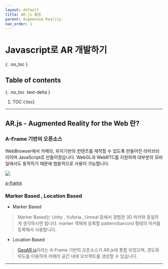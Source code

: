 ```yaml
---
layout: default
title: AR.js 활용
parent: Augmented Reality
nav_order: 1
---
```


# Javascript로 AR 개발하기
{: .no_toc }

## Table of contents
{: .no_toc .text-delta }

1. TOC
{:toc}

---

## AR.js - Augmented Reality for the Web 란?

### A-Frame 기반의 오픈소스

WebBrowser에서 카메라, 위치기반의 컨텐츠를 제작할 수 있도록 만들어진 라이브러리이며
JavaScript로 만들어졌습니다.
WebGL과 WebRTC를 지원하여 대부분의 모바일에서도 동작하기 때문에 범용적으로 사용이 가능합니다.

<img src='{{ "/assets/images/ar/arjs/aframe-main.png" | absolute_url }}'>

[a-frame](https://aframe.io/)

### Marker Based , Location Based

- Marker Based
> Marker Based는 Unity , Vuforia , Unreal 등에서 경험한 3D 마커와 동일하게 생각하시면 됩니다. marker 객체에 등록할 pattern/barcord 형태의 마커를 등록해서 사용합니다.

- Location Based
> [GeoAR.js](https://github.com/nicolocarpignoli/GeoAR.js)이라는 A-Frame 기반의 오픈소스가 AR.js에 통합 되었으며, 경도와 위도를 이용하여 카메라 공간 내에 오브젝트를 생성할 수 있습니다.

***
